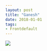```yaml
---
layout: post
title: "Ganesh"
date: 2018-01-01
tags:
- Frontdefault
---
```




<div>
  <img src="http://www.aniket.co.uk/b/MWA/Frontdefault.png"><br>
</div>